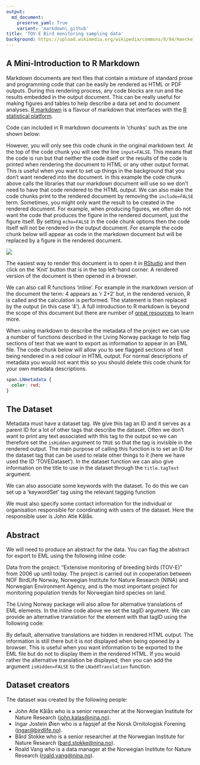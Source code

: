 ```yaml
---
output:
  md_document:
    preserve_yaml: True
    variant: 'markdown\_github'
title: 'TOV-E Bird monitoring sampling data'
background: https://upload.wikimedia.org/wikipedia/commons/8/84/Haeckel_Caulerpa_racemosa_%28uvifera%29.jpg
---
```


A Mini-Introduction to R Markdown
---------------------------------

Markdown documents are text files that contain a mixture of standard
prose and programming code that can be easily be rendered as HTML or PDF
outputs. During this rendering process, any code blocks are run and the
results embedded in the output document. This can be really useful for
making figures and tables to help describe a data set and to document
analyses. [R markdown](https://rmarkdown.rstudio.com/) is a flavour of
markdown that interfaces with the [R statistical
platform](https://www.r-project.org/).

Code can included in R markdown documents in ‘chunks’ such as the one
shown below:

However, you will only see this code chunk in the original markdown
text. At the top of the code chunk you will see the line `input=FALSE`.
This means that the code is run but that neither the code itself or the
results of the code is printed when rendering the document to HTML or
any other output format. This is useful when you want to set up things
in the background that you don’t want rendered into the document. In
this example the code chunk above calls the libraries that our markdown
document will use so we don’t need to have that code rendered to the
HTML output. We can also make the code chunks print to the rendered
document by removing the `include=FALSE` term. Sometimes, you might only
want the result to be created in the rendered document. For example,
when producing figures, we often do not want the code that produces the
figure in the rendered document, just the figure itself. By setting
`echo=FALSE` in the code chunk options then the code itself will not be
rendered in the output document. For example the code chunk below will
appear as code in the markdown document but will be replaced by a figure
in the rendered document.

![](2021-02-21-TOV-E_Metadata_files/figure-markdown_github/figExample-1.png)

The easiest way to render this document is to open it in
[RStudio](https://www.rstudio.com/) and then click on the ‘Knit’ button
that is in the top left-hand corner. A rendered version of the document
is then opened in a browser.

We can also call R functions ‘inline’. For example in the markdown
version of the document the term: 4 appears as ‘r 2+2’ but, in the
rendered version, R is called and the calculation is performed. The
statement is then replaced by the output (in this case ‘4’). A full
introduction to R markdown is beyond the scope of this document but
there are number of [great
resources](https://bookdown.org/yihui/rmarkdown/) to learn more.

When using markdown to describe the metadata of the project we can use a
number of functions described in the Living Norway package to help flag
sections of text that we want to export as information to appear in an
EML file. The code chunk below will allow you to see flagged sections of
text being rendered in a red colour in HTML output. For normal
descriptions of metadata you would not want this so you should delete
this code chunk for your own metadata descriptions.

``` css
span.LNmetadata {
  color: red;
}
```

The Dataset
-----------

Metadata must have a dataset tag. We give this tag an ID and it serves
as a parent ID for a lot of other tags that describe the dataset. Often
we don’t want to print any text associated with this tag to the output
so we can therefore set the `isHidden` argument to `TRUE` so that the
tag is invisible in the rendered output. The main purpose of calling
this function is to set an ID for the dataset tag that can be used to
relate other things to it (here we have used the ID ‘TOVEDataset’). In
the dataset function we can also give information on the title to use in
the dataset through the `title.tagText` argument.

<span id="LNdataset_TOVEDataset" class="LNmetadata" style="display:none"/><span
id="LNtitle_77dd0094-9ffa-404b-9c88-732587d0e9f8_TOVEDataset"
class="LNmetadata" style="display:none">TOV-E Bird monitoring sampling
data</span>

We can also associate some keywords with the dataset. To do this we can
set up a ‘keywordSet’ tag using the relevant tagging function
<span id="LNkeywordSet_TOVEKeywordSet_TOVEDataset" class="LNmetadata" style="display:none"/>
and then specifying keywords such as <span
id="LNkeyword_b9a04fa8-a311-4dd0-aca3-9e1228c99934_TOVEKeywordSet"
class="LNmetadata">breeding birds</span> and <span
id="LNkeyword_7982ece8-0a9a-4f2b-99da-dd585a8bb83b_TOVEKeywordSet"
class="LNmetadata">sampling event</span>.

We must also specify some contact information for the individual or
organisation responsible for coordinating with users of the dataset.
Here the responsible user is
<span id="LNcontact_TOVEContact_TOVEDataset" class="LNmetadata"/>
<span id="LNindividualName_ae593dc1-9e84-4643-93c4-e9043c9fc8f4_TOVEContact" class="LNmetadata"/><span
id="LNgivenName_63e17bb2-b02b-41be-ac4c-ea1a4d236e76_ae593dc1-9e84-4643-93c4-e9043c9fc8f4"
class="LNmetadata">John Atle</span> <span
id="LNsurName_5539ee09-8f95-4231-a627-2679a84b9152_ae593dc1-9e84-4643-93c4-e9043c9fc8f4"
class="LNmetadata">Kålås</span>.

Abstract
--------

We will need to produce an abstract for the data. You can flag the
abstract for export to EML using the following inline code:

<span id="LNabstract_TOVEAbstract_TOVEDataset" class="LNmetadata">Data
from the project: “Extensive monitoring of breeding birds (TOV-E)” from
2006 up until today. The project is carried out in cooperation between
NOF BirdLife Norway, Norwegian Institute for Nature Research (NINA) and
Norwegian Environment Agency, and is the most important project for
monitoring population trends for Norwegian bird species on land.</span>

The Living Norway package will also allow for alternative translations
of EML elements. In the inline code above we set the tagID argument. We
can provide an alternative translation for the element with that tagID
using the following code:

<span id="LNvalue_498d298b-fed7-4ae0-9009-5fad4188b9b7_TOVEAbstract"
class="LNmetadata" style="display:none" xml:lang="nb">Data fra
prosjektet “Ekstensiv overvåking av hekkefugl (TOV-E)” fra 2006 og frem
til i dag. Prosjektet utføres i samarbeid mellom Norsk Ornitologisk
Forening, Norsk Institutt for Naturforskning og Miljødirektoratet og er
det viktigste prosjektet for å overvåke populasjonstrender for norske
fuglearter på land.</span>

By default, alternative translations are hidden in rendered HTML output.
The information is still there but it is not displayed when being opened
by a browser. This is useful when you want information to be exported to
the EML file but do not to display them in the rendered HTML. If you
would rather the alternative translation be displayed, then you can add
the argument `isHidden=FALSE` to the `LNaddTranslation` function.

Dataset creators
----------------

The dataset was created by the following people:

-   <span id="LNcreator_TOVECreator1_TOVEDataset" class="LNmetadata"/><span id="LNindividualName_d4c906e7-285b-4b01-8415-a7c8fa67ce98_TOVECreator1" class="LNmetadata"/><span
    id="LNgivenName_ec76137e-e542-4537-88a8-40e85d2af089_d4c906e7-285b-4b01-8415-a7c8fa67ce98"
    class="LNmetadata">John Atle</span> <span
    id="LNsurName_ac92c89f-ad6d-4704-8f19-e96440decb89_d4c906e7-285b-4b01-8415-a7c8fa67ce98"
    class="LNmetadata">Kålås</span> who is a <span
    id="LNpositionName_3beb029d-c7f3-4780-bbb6-e95e1ae90645_TOVECreator1"
    class="LNmetadata">senior researcher</span> at the <span
    id="LNorganizationName_02717e55-63fe-425a-9039-b860c0300656_TOVECreator1"
    class="LNmetadata">Norwegian Institute for Nature Research</span>
    (<span
    id="LNelectronicMailAddress_52c3d225-7da2-4626-bdae-04c817a6e23c_TOVECreator1"
    class="LNmetadata"><a href="mailto:john.kalas@nina.no" class="email">john.kalas@nina.no</a></span>).
-   <span id="LNcreator_TOVECreator2_TOVEDataset" class="LNmetadata"/><span id="LNindividualName_1349e2ee-9740-42b9-b6df-d0f981c2023a_TOVECreator2" class="LNmetadata"/><span
    id="LNgivenName_b8eb1880-cd24-4ac3-94e9-688c71189394_1349e2ee-9740-42b9-b6df-d0f981c2023a"
    class="LNmetadata">Ingar Jostein</span> <span
    id="LNsurName_4aff5502-57a2-4c31-ac90-0205d7c6e542_1349e2ee-9740-42b9-b6df-d0f981c2023a"
    class="LNmetadata">Øien</span> who is a <span
    id="LNpositionName_6179b710-7734-42f5-9a7f-7e5a37a9647f_TOVECreator2"
    class="LNmetadata">fagsjef</span> at the <span
    id="LNorganizationName_7dff0121-4004-47b0-9366-b126fd18e5cf_TOVECreator2"
    class="LNmetadata">Norsk Ornitologisk Forening</span> (<span
    id="LNelectronicMailAddress_2b726c70-12be-4348-9287-496461acdb28_TOVECreator2"
    class="LNmetadata"><a href="mailto:ingar@birdlife.no" class="email">ingar@birdlife.no</a></span>).
-   <span id="LNcreator_TOVECreator3_TOVEDataset" class="LNmetadata"/><span id="LNindividualName_e1ff49c1-9e65-4e49-b6ce-316fe9aeaf03_TOVECreator3" class="LNmetadata"/><span
    id="LNgivenName_cbcd375d-76b5-4053-85a2-08b0440a2616_e1ff49c1-9e65-4e49-b6ce-316fe9aeaf03"
    class="LNmetadata">Bård</span> <span
    id="LNsurName_235833fa-3b74-4622-9c39-30df5ec5762c_e1ff49c1-9e65-4e49-b6ce-316fe9aeaf03"
    class="LNmetadata">Stokke</span> who is a <span
    id="LNpositionName_a4455f8e-38a6-4160-b730-8f97d5875b58_TOVECreator3"
    class="LNmetadata">senior researcher</span> at the <span
    id="LNorganizationName_52668ffb-77a6-433d-8560-cc25af609570_TOVECreator3"
    class="LNmetadata">Norwegian Institute for Nature Research</span>
    (<span
    id="LNelectronicMailAddress_e665c49f-c647-4208-8060-75809ff26f14_TOVECreator3"
    class="LNmetadata"><a href="mailto:bard.stokke@nina.no" class="email">bard.stokke@nina.no</a></span>).
-   <span id="LNcreator_TOVECreator4_TOVEDataset" class="LNmetadata"/><span id="LNindividualName_40b7b89a-e3c9-4c44-818f-8cde22f59b03_TOVECreator4" class="LNmetadata"/><span
    id="LNgivenName_4c8b70f0-72c1-415b-96a8-446df0ab75c2_40b7b89a-e3c9-4c44-818f-8cde22f59b03"
    class="LNmetadata">Roald</span> <span
    id="LNsurName_c8f4f964-ce7c-4d0f-a149-dc060e38cda0_40b7b89a-e3c9-4c44-818f-8cde22f59b03"
    class="LNmetadata">Vang</span> who is a <span
    id="LNpositionName_adff8775-044a-4735-92f6-117df6c2d71a_TOVECreator4"
    class="LNmetadata">data manager</span> at the <span
    id="LNorganizationName_16f85905-7bb1-44e6-8a9a-caadf8bc1248_TOVECreator4"
    class="LNmetadata">Norwegian Institute for Nature Research</span>
    (<span
    id="LNelectronicMailAddress_7677688f-75c3-4678-9abc-f180ed9bc310_TOVECreator4"
    class="LNmetadata"><a href="mailto:roald.vang@nina.no" class="email">roald.vang@nina.no</a></span>).
